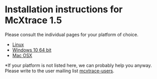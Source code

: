# Installation instructions for McXtrace 1.5

Please consult the individual pages for your platform of choice. 

- [Linux](Linux/README.md)
- [Windows 10 64 bit](Windows/README.md)
- [Mac OSX](macOS/README.md)

*If your platform is not listed here, we can probably help you anyway. Please write to the user mailing list [mcxtrace-users](mailto:"mcxtrace-users@mcxtrace.org).
